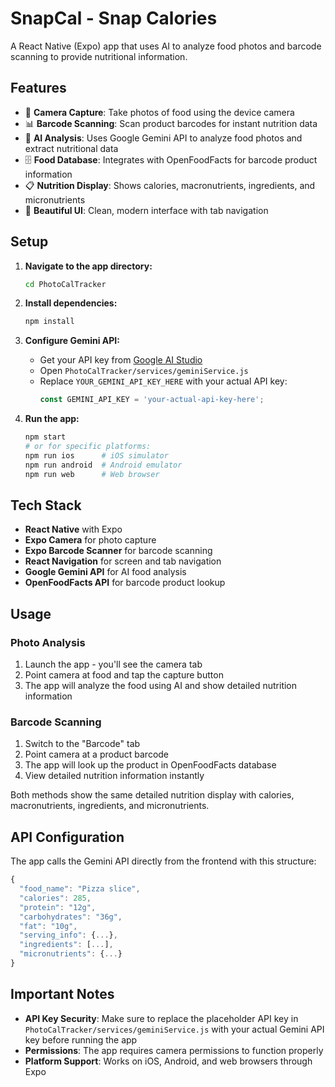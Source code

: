 # SnapCal - Snap Calories

A React Native (Expo) app that uses AI to analyze food photos and barcode scanning to provide nutritional information.

## Features

- 📸 **Camera Capture**: Take photos of food using the device camera
- 📊 **Barcode Scanning**: Scan product barcodes for instant nutrition data
- 🤖 **AI Analysis**: Uses Google Gemini API to analyze food photos and extract nutritional data
- 🗄️ **Food Database**: Integrates with OpenFoodFacts for barcode product information
- 📋 **Nutrition Display**: Shows calories, macronutrients, ingredients, and micronutrients
- 🎨 **Beautiful UI**: Clean, modern interface with tab navigation

## Setup

1. **Navigate to the app directory:**
   ```bash
   cd PhotoCalTracker
   ```

2. **Install dependencies:**
   ```bash
   npm install
   ```

3. **Configure Gemini API:**
   - Get your API key from [Google AI Studio](https://aistudio.google.com/)
   - Open `PhotoCalTracker/services/geminiService.js`
   - Replace `YOUR_GEMINI_API_KEY_HERE` with your actual API key:
     ```javascript
     const GEMINI_API_KEY = 'your-actual-api-key-here';
     ```

4. **Run the app:**
   ```bash
   npm start
   # or for specific platforms:
   npm run ios      # iOS simulator
   npm run android  # Android emulator
   npm run web      # Web browser
   ```

## Tech Stack

- **React Native** with Expo
- **Expo Camera** for photo capture  
- **Expo Barcode Scanner** for barcode scanning
- **React Navigation** for screen and tab navigation
- **Google Gemini API** for AI food analysis
- **OpenFoodFacts API** for barcode product lookup

## Usage

### Photo Analysis
1. Launch the app - you'll see the camera tab
2. Point camera at food and tap the capture button
3. The app will analyze the food using AI and show detailed nutrition information

### Barcode Scanning
1. Switch to the "Barcode" tab
2. Point camera at a product barcode
3. The app will look up the product in OpenFoodFacts database
4. View detailed nutrition information instantly

Both methods show the same detailed nutrition display with calories, macronutrients, ingredients, and micronutrients.

## API Configuration

The app calls the Gemini API directly from the frontend with this structure:

```javascript
{
  "food_name": "Pizza slice",
  "calories": 285,
  "protein": "12g",
  "carbohydrates": "36g",
  "fat": "10g",
  "serving_info": {...},
  "ingredients": [...],
  "micronutrients": {...}
}
```

## Important Notes

- **API Key Security**: Make sure to replace the placeholder API key in `PhotoCalTracker/services/geminiService.js` with your actual Gemini API key before running the app
- **Permissions**: The app requires camera permissions to function properly
- **Platform Support**: Works on iOS, Android, and web browsers through Expo